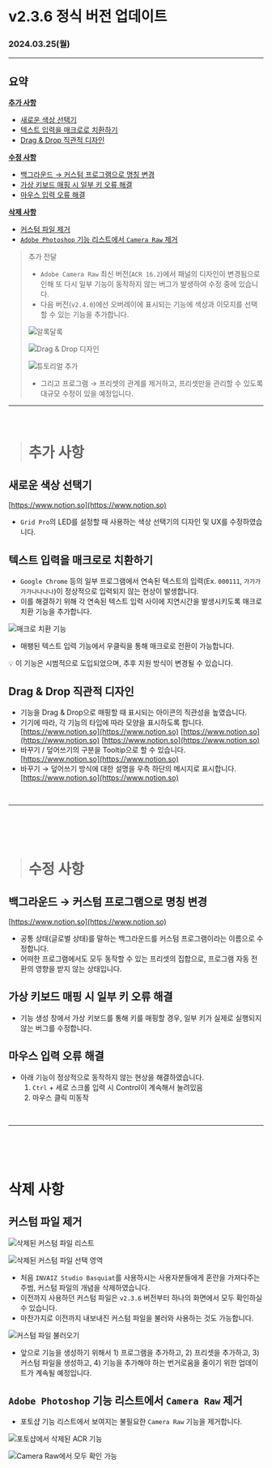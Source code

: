 # v2.3.6 정식 버전 업데이트

### 2024.03.25(월)

---

## 요약

**[추가 사항](#추가-사항)**

- [새로운 색상 선택기](#새로운-색상-선택기)
- [텍스트 입력을 매크로로 치환하기](#텍스트-입력을-매크로로-치환하기)
- [Drag & Drop 직관적 디자인](#drag--drop-직관적-디자인)

**[수정 사항](#수정-사항)**

- [백그라운드 → 커스텀 프로그램으로 명칭 변경](#백그라운드-→-커스텀-프로그램으로-명칭-변경)
- [가상 키보드 매핑 시 일부 키 오류 해결](#가상-키보드-매핑-시-일부-키-오류-해결)
- [마우스 입력 오류 해결](#마우스-입력-오류-해결)

**[삭제 사항](#삭제-사항)**

- [커스텀 파일 제거](#커스텀-파일-제거)
- [`Adobe Photoshop` 기능 리스트에서 `Camera Raw` 제거](#adobe-photoshop-기능-리스트에서-camera-raw-제거)

> 추가 전달
>
> - `Adobe Camera Raw` 최신 버전(`ACR 16.2`)에서 패널의 디자인이 변경됨으로 인해 또 다시 일부 기능이 동작하지 않는 버그가 발생하여 수정 중에 있습니다.
> - 다음 버전(`v2.4.0`)에선 오버레이에 표시되는 기능에 색상과 이모지를 선택할 수 있는 기능을 추가합니다.
>
> ![알록달록](../assets/v2.3.6/colorful.png)
>
> ![Drag & Drop 디자인](../assets/v2.3.6/colorful_drag.png)
>
> ![튜토리얼 추가](../assets/v2.3.6/tooltip.png)
>
> - 그리고 프로그램 → 프리셋의 관계를 제거하고, 프리셋만을 관리할 수 있도록 대규모 수정이 있을 예정입니다.

---

<br />

> # 추가 사항

## 새로운 색상 선택기

[https://www.notion.so](https://www.notion.so)

- `Grid Pro`의 LED를 설정할 때 사용하는 색상 선택기의 디자인 및 UX를 수정하였습니다.

## 텍스트 입력을 매크로로 치환하기

- `Google Chrome` 등의 일부 프로그램에서 연속된 텍스트의 입력(Ex. `000111`, `가가가가가나나나나`)이 정상적으로 입력되지 않는 현상이 발생합니다.
- 이를 해결하기 위해 각 연속된 텍스트 입력 사이에 지연시간을 발생시키도록 매크로 치환 기능을 추가합니다.

![매크로 치환 기능](../assets/v2.3.6/swap_text_to_macro.gif)

- 매팽된 텍스트 입력 기능에서 우클릭을 통해 매크로로 전환이 가능합니다.

<aside>
💡 이 기능은 시범적으로 도입되었으며, 추후 지원 방식이 변경될 수 있습니다.

</aside>

## Drag & Drop 직관적 디자인

- 기능을 Drag & Drop으로 매핑할 때 표시되는 아이콘의 직관성을 높였습니다.
- 기기에 따라, 각 기능의 타입에 따라 모양을 표시하도록 합니다.
  [https://www.notion.so](https://www.notion.so)
  [https://www.notion.so](https://www.notion.so)
  [https://www.notion.so](https://www.notion.so)
- 바꾸기 / 덮어쓰기의 구분을 Tooltip으로 할 수 있습니다.
  [https://www.notion.so](https://www.notion.so)
- 바꾸기 → 덮어쓰기 방식에 대한 설명을 우측 하단의 메시지로 표시합니다.
  [https://www.notion.so](https://www.notion.so)

<br />

---

<br />
<br />
<br />

> # 수정 사항

## 백그라운드 → 커스텀 프로그램으로 명칭 변경

[https://www.notion.so](https://www.notion.so)

- 공통 상태(글로벌 상태)를 말하는 백그라운드를 커스텀 프로그램이라는 이름으로 수정합니다.
- 어떠한 프로그램에서도 모두 동작할 수 있는 프리셋의 집합으로, 프로그램 자동 전환의 영향을 받지 않는 상태입니다.

## 가상 키보드 매핑 시 일부 키 오류 해결

- 기능 생성 창에서 가상 키보드를 통해 키를 매핑할 경우, 일부 키가 실제로 실행되지 않는 버그를 수정합니다.

## 마우스 입력 오류 해결

- 아래 기능이 정상적으로 동작하지 않는 현상을 해결하였습니다.
  1. `Ctrl` + 세로 스크롤 입력 시 Control이 계속해서 눌려있음
  2. 마우스 클릭 미동작

<br />

---

<br />
<br />
<br />

# 삭제 사항

## 커스텀 파일 제거

![삭제된 커스텀 파일 리스트](../assets/v2.3.6/removed_custom_file_list.png)

![삭제된 커스텀 파일 선택 영역](../assets/v2.3.6/removed_custom_file_selector.png)

- 처음 `INVAIZ Studio Basquiat`를 사용하시는 사용자분들에게 혼란을 가져다주는 주범, 커스텀 파일의 개념을 삭제하였습니다.
- 이전까지 사용하던 커스텀 파일은 `v2.3.6` 버전부터 하나의 화면에서 모두 확인하실 수 있습니다.
- 마찬가지로 이전까지 내보내진 커스텀 파일을 불러와 사용하는 것도 가능합니다.

![커스텀 파일 불러오기](../assets/v2.3.6/import_custom_file.gif)

- 앞으로 기능을 생성하기 위해서 1) 프로그램을 추가하고, 2) 프리셋을 추가하고, 3) 커스텀 파일을 생성하고, 4) 기능을 추가해야 하는 번거로움을 줄이기 위한 업데이트가 계속될 예정입니다.

## `Adobe Photoshop` 기능 리스트에서 `Camera Raw` 제거

- 포토샵 기능 리스트에서 보여지는 불필요한 `Camera Raw` 기능을 제거합니다.

![포토샵에서 삭제된 `ACR` 기능](../assets/v2.3.6/removed_acr_on_photoshop.png)

![`Camera Raw`에서 모두 확인 가능](../assets/v2.3.6/view_on_acr.png)
